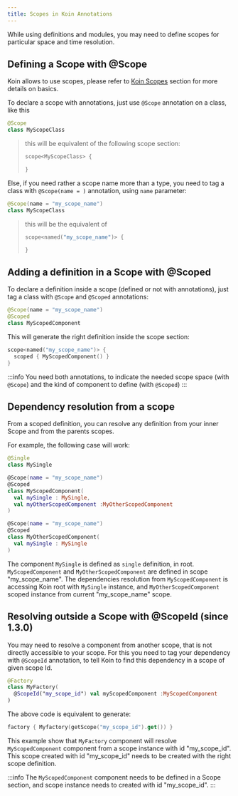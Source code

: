```yaml
---
title: Scopes in Koin Annotations
---
```


While using definitions and modules, you may need to define scopes for particular space and time resolution.

## Defining a Scope with @Scope

Koin allows to use scopes, please refer to [Koin Scopes](../koin-core/scopes.md) section for more details on basics. 

To declare a scope with annotations, just use `@Scope` annotation on a class, like this

```kotlin
@Scope
class MyScopeClass
```

> this will be equivalent of the following scope section:
> ```kotlin
> scope<MyScopeClass> {
> 
>}
> ```

Else, if you need rather a scope name more than a type, you need to tag a class with `@Scope(name = )` annotation, using `name` parameter:

```kotlin
@Scope(name = "my_scope_name")
class MyScopeClass
```

> this will be the equivalent of 
>
>```kotlin
>scope<named("my_scope_name")> {
>
>}
>```

## Adding a definition in a Scope with @Scoped

To declare a definition inside a scope (defined or not with annotations), just tag a class with `@Scope` and `@Scoped` annotations:

```kotlin
@Scope(name = "my_scope_name")
@Scoped
class MyScopedComponent
```

This will generate the right definition inside the scope section:

```kotlin
scope<named("my_scope_name")> {
  scoped { MyScopedComponent() }
}
```

:::info
  You need both annotations, to indicate the needed scope space (with `@Scope`) and the kind of component to define (with `@Scoped`)
:::

## Dependency resolution from a scope

From a scoped definition, you can resolve any definition from your inner Scope and from the parents scopes.

For example, the following case will work:

```kotlin
@Single
class MySingle

@Scope(name = "my_scope_name")
@Scoped
class MyScopedComponent(
  val mySingle : MySingle,
  val myOtherScopedComponent :MyOtherScopedComponent
)

@Scope(name = "my_scope_name")
@Scoped
class MyOtherScopedComponent(
  val mySingle : MySingle
)
```

The component `MySingle` is defined as `single` definition, in root. `MyScopedComponent` and `MyOtherScopedComponent` are defined in scope "my_scope_name".
The dependencies resolution from `MyScopedComponent` is accessing Koin root with `MySingle` instance, and `MyOtherScopedComponent` scoped instance from current "my_scope_name" scope.


## Resolving outside a Scope with @ScopeId (since 1.3.0)

You may need to resolve a component from another scope, that is not directly accessible to your scope. For this you need to tag your dependency with `@ScopeId` annotation, to tell Koin to find this dependency in a scope of given scope Id.

```kotlin
@Factory
class MyFactory(
  @ScopeId("my_scope_id") val myScopedComponent :MyScopedComponent
)
```

The above code is equivalent to generate:

```kotlin
factory { Myfactory(getScope("my_scope_id").get()) }
```

This example show that `MyFactory` component will resolve `MyScopedComponent` component from a scope instance with id "my_scope_id". This scope created with id "my_scope_id" needs to be created with the right scope definition.

:::info
  The `MyScopedComponent` component needs to be defined in a Scope section, and scope instance needs to created with id "my_scope_id". 
:::